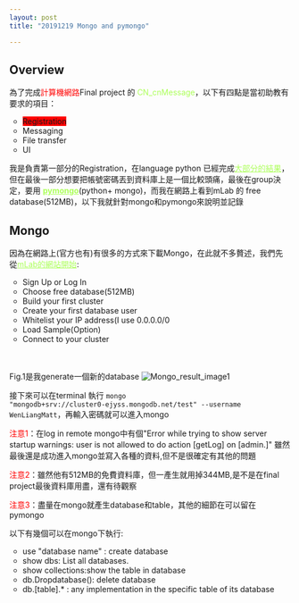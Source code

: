 ```yaml
---
layout: post
title: "20191219 Mongo and pymongo"

---
```

<h2>Overview</h2>
為了完成<span style="color:#ff0000">計算機網路</span>Final project 的 <span style="color:#acff59">CN_cnMessage</span>，以下有四點是當初助教有要求的項目：
<ul style="list-style-type:circle;">
    <li><span style="background-color:#ff0000">Registration</span></li>
    <li>Messaging</li>
    <li>File transfer</li>
    <li>UI</li>
</ul>
我是負責第一部分的Registration，在language python 已經完成<a href="https://github.com/wenlianghuang/Computer-Network-Final-Project/blob/my-own-code/GUI/RegistrationGui.py" style="color:#acff59">大部分的結果</a>，但在最後一部分想要把帳號密碼丟到資料庫上是一個比較頭痛，最後在group決定，要用
<a href="https://api.mongodb.com/python/current/" style="color:#acff59;font-weight:bold" >pymongo</a>(python+ mongo)，而我在網路上看到mLab 的 free database(512MB)，以下我就針對mongo和pymongo來說明並記錄

<h2>Mongo</h2>
因為在網路上(官方也有)有很多的方式來下載Mongo，在此就不多贅述，我們先從<a style=color:#acff59; href="https://mlab.com" target="_blank">mLab的網站開始</a>:
<ul style="list-style-type:circle;">
    <li>Sign Up or Log In</li>
    <li>Choose free database(512MB)</li>
    <li>Build your first cluster</li>
    <li>Create your first database user</li>
    <li>Whitelist your IP address(I use 0.0.0.0/0</li>
    <li>Load Sample(Option)</li>
    <li>Connect to your cluster</li> 
</ul>

<br><br>
Fig.1是我generate一個新的database
![Mongo_result_image1](https://user-images.githubusercontent.com/13759047/71159668-0ea45e00-2281-11ea-8419-c3cfb302b33c.png)
<br/>

接下來可以在terminal 執行 <code>mongo "mongodb+srv://cluster0-ejyss.mongodb.net/test" --username WenLiangMatt</code>，再輸入密碼就可以進入mongo

<span style="color:#ff0000">注意1</span>：在log in remote mongo中有個"Error while trying to show server startup warnings: user is not allowed to do action [getLog] on [admin.]" 雖然最後還是成功進入mongo並寫入各種的資料,但不是很確定有其他的問題

<span style="color:#ff0000">注意2</span>：雖然他有512MB的免費資料庫，但一產生就用掉344MB,是不是在final project最後資料庫用盡，還有待觀察

<span style="color:#ff0000">注意3</span>：盡量在mongo就產生database和table，其他的細節在可以留在pymongo

以下有幾個可以在mongo下執行:
<ul style="list-style-type:circle">
    <li>use "database name" : create database</li>
    <li>show dbs: List all databases.</li>
    <li>show collections:show the table in database</li>
    <li>db.Dropdatabase(): delete database</li>
    <li>db.[table].* : any implementation in the specific table of its database</li>
    
</ul>
